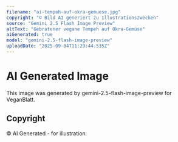 ```yaml
---
filename: "ai-tempeh-auf-okra-gemuese.jpg"
copyright: "© Bild AI generiert zu Illustrationszwecken"
source: "Gemini 2.5 Flash Image Preview"
altText: "Gebratener vegane Tempeh auf Okra-Gemüse"
aiGenerated: true
model: "gemini-2.5-flash-image-preview"
uploadDate: "2025-09-04T11:29:44.535Z"
---
```


# AI Generated Image

This image was generated by gemini-2.5-flash-image-preview for VeganBlatt.

## Copyright
© AI Generated - for illustration
